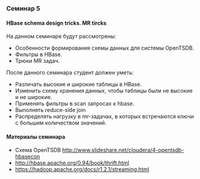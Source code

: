 ### Семинар 5
#### HBase schema design tricks. MR tircks

На данном семинаре будут рассмотрены:

- Особенности формирования схемы данных для системы OpenTSDB.
- Фильтры в HBase.
- Трюки MR задач.

После данного семинара студент должен уметь:

- Различать высокие и широкие таблицы в HBase.
- Изменить схему хранения данных, чтобы таблицы были не высокие и не широкие.
- Применять фильтры в scan запросах к hbase.
- Выполнять reduce-side join
- Распределять нагрузку в mr-задачах, в которых встречаются ключи с большим количеством значений.

#### Материалы семинара

- Схема OpenTSDB http://www.slideshare.net/cloudera/4-opentsdb-hbasecon
- http://hbase.apache.org/0.94/book/thrift.html
- https://hadoop.apache.org/docs/r1.2.1/streaming.html

